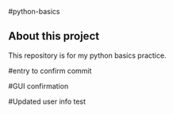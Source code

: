 #python-basics

## About this project

This repository is for my python basics practice.

#entry to confirm commit

#GUI confirmation

#Updated user info test
